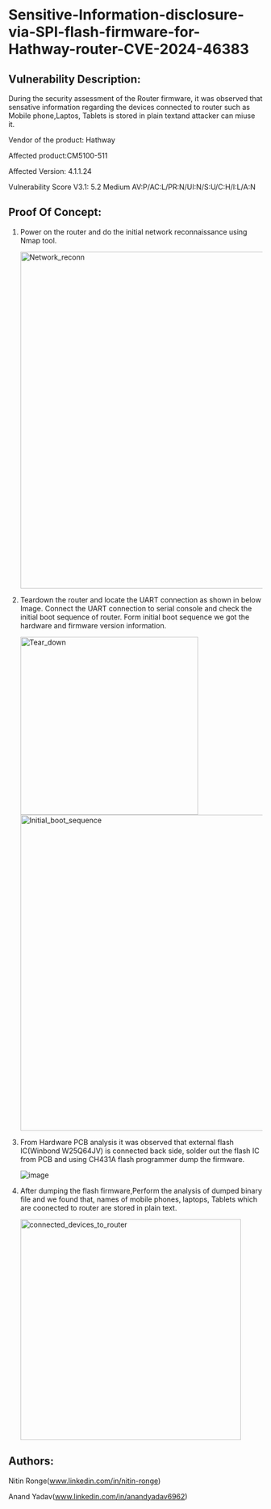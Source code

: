 # Sensitive-Information-disclosure-via-SPI-flash-firmware-for-Hathway-router-CVE-2024-46383


## Vulnerability Description:
During the security assessment of the Router firmware, it was observed that sensative information regarding the devices connected to router 
such as Mobile phone,Laptos, Tablets is stored in plain textand attacker can miuse it.

Vendor of the product: Hathway 

Affected product:CM5100-511

Affected Version: 4.1.1.24

Vulnerability Score V3.1: 5.2 Medium AV:P/AC:L/PR:N/UI:N/S:U/C:H/I:L/A:N

## Proof Of Concept:
1. Power on the router and  do the initial network reconnaissance using Nmap tool.
   
   <img width="666" alt="Network_reconn" src="https://github.com/user-attachments/assets/3df2a170-693b-4647-aedb-2a2ca5c82aea">



2. Teardown the  router  and locate the UART connection as shown in below Image.
   Connect the UART connection to serial console and check the initial boot sequence of router.
   Form initial boot sequence we got the hardware and firmware version information.

   <img width="352" alt="Tear_down" src="https://github.com/user-attachments/assets/21f1b287-a1af-4c09-af81-eed683db8b4c">
   

   <img width="625" alt="Initial_boot_sequence" src="https://github.com/user-attachments/assets/5c5b2dd9-6042-422f-80ec-f2abe13cf309">

3. From Hardware PCB analysis it was observed that external flash IC(Winbond W25Q64JV) is connected back side,
   solder out the flash IC from PCB and using CH431A flash programmer dump the firmware.

   ![image](https://github.com/user-attachments/assets/09b9a4b2-de47-4296-b7ab-9f742fe19e30)

4. After dumping the flash firmware,Perform the analysis of dumped binary file and we found that, names of mobile phones, laptops, Tablets which are coonected to router
   are stored in plain text.

    <img width="437" alt="connected_devices_to_router" src="https://github.com/user-attachments/assets/09c3d784-9e33-4a09-b8e3-208746c4d95c">

   


    
## Authors:
   Nitin Ronge(www.linkedin.com/in/nitin-ronge)
   
   Anand Yadav(www.linkedin.com/in/anandyadav6962)
